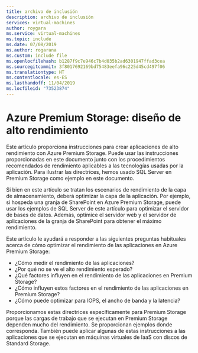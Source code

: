 ```yaml
---
title: archivo de inclusión
description: archivo de inclusión
services: virtual-machines
author: roygara
ms.service: virtual-machines
ms.topic: include
ms.date: 07/08/2019
ms.author: rogarana
ms.custom: include file
ms.openlocfilehash: b1287f9c7e946c7b4d035b2ad6301947ffad3cea
ms.sourcegitcommit: 3f8017692169bd75483eefa96c225d45cd497f06
ms.translationtype: HT
ms.contentlocale: es-ES
ms.lasthandoff: 11/04/2019
ms.locfileid: "73523874"
---
```

# <a name="azure-premium-storage-design-for-high-performance"></a>Azure Premium Storage: diseño de alto rendimiento

Este artículo proporciona instrucciones para crear aplicaciones de alto rendimiento con Azure Premium Storage. Puede usar las instrucciones proporcionadas en este documento junto con los procedimientos recomendados de rendimiento aplicables a las tecnologías usadas por la aplicación. Para ilustrar las directrices, hemos usado SQL Server en Premium Storage como ejemplo en este documento.

Si bien en este artículo se tratan los escenarios de rendimiento de la capa de almacenamiento, deberá optimizar la capa de la aplicación. Por ejemplo, si hospeda una granja de SharePoint en Azure Premium Storage, puede usar los ejemplos de SQL Server de este artículo para optimizar el servidor de bases de datos. Además, optimice el servidor web y el servidor de aplicaciones de la granja de SharePoint para obtener el máximo rendimiento.

Este artículo le ayudará a responder a las siguientes preguntas habituales acerca de cómo optimizar el rendimiento de las aplicaciones en Azure Premium Storage:

* ¿Cómo medir el rendimiento de las aplicaciones?  
* ¿Por qué no se ve el alto rendimiento esperado?  
* ¿Qué factores influyen en el rendimiento de las aplicaciones en Premium Storage?  
* ¿Cómo influyen estos factores en el rendimiento de las aplicaciones en Premium Storage?  
* ¿Cómo puede optimizar para IOPS, el ancho de banda y la latencia?  

Proporcionamos estas directrices específicamente para Premium Storage porque las cargas de trabajo que se ejecutan en Premium Storage dependen mucho del rendimiento. Se proporcionan ejemplos donde corresponda. También puede aplicar algunas de estas instrucciones a las aplicaciones que se ejecutan en máquinas virtuales de IaaS con discos de Standard Storage.